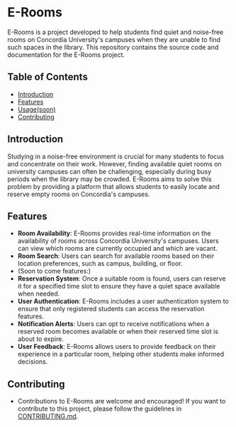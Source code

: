 # E-Rooms

E-Rooms is a project developed to help students find quiet and noise-free rooms on Concordia University's campuses when they are unable to find such spaces in the library. This repository contains the source code and documentation for the E-Rooms project.

## Table of Contents

- [Introduction](#introduction)
- [Features](#features)
- [Usage(soon)](#usage)
- [Contributing](#contributing)

## Introduction

Studying in a noise-free environment is crucial for many students to focus and concentrate on their work. However, finding available quiet rooms on university campuses can often be challenging, especially during busy periods when the library may be crowded. E-Rooms aims to solve this problem by providing a platform that allows students to easily locate and reserve empty rooms on Concordia's campuses.

## Features

- **Room Availability**: E-Rooms provides real-time information on the availability of rooms across Concordia University's campuses. Users can view which rooms are currently occupied and which are vacant.
- **Room Search**: Users can search for available rooms based on their location preferences, such as campus, building, or floor.
- (Soon to come features:)
- **Reservation System**: Once a suitable room is found, users can reserve it for a specified time slot to ensure they have a quiet space available when needed.
- **User Authentication**: E-Rooms includes a user authentication system to ensure that only registered students can access the reservation features.
- **Notification Alerts**: Users can opt to receive notifications when a reserved room becomes available or when their reserved time slot is about to expire.
- **User Feedback**: E-Rooms allows users to provide feedback on their experience in a particular room, helping other students make informed decisions.

## Contributing
- Contributions to E-Rooms are welcome and encouraged! If you want to contribute to this project, please follow the guidelines in [CONTRIBUTING.md](https://github.com/wade3hamati/E-Rooms/blob/main/CONTRIBUTING.md).
